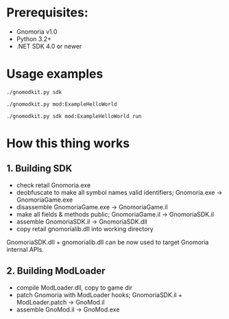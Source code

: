 # Prerequisites:

  - Gnomoria v1.0
  - Python 3.2+
  - .NET SDK 4.0 or newer

# Usage examples

```
./gnomodkit.py sdk
```

```
./gnomodkit.py mod:ExampleHelloWorld
```

```
./gnomodkit.py sdk mod:ExampleHelloWorld run
```

# How this thing works

## 1. Building SDK

- check retail Gnomoria.exe
- deobfuscate to make all symbol names valid identifiers; Gnomoria.exe -> GnomoriaGame.exe
- disassemble GnomoriaGame.exe -> GnomoriaGame.il
- make all fields & methods public; GnomoriaGame.il -> GnomoriaSDK.il
- assemble GnomoriaSDK.il -> GnomoriaSDK.dll
- copy retail gnomorialib.dll into working directory

GnomoriaSDK.dll + gnomorialib.dll can be now used to target Gnomoria internal APIs.

## 2. Building ModLoader

- compile ModLoader.dll, copy to game dir
- patch Gnomoria with ModLoader hooks; GnomoriaSDK.il + ModLoader.patch -> GnoMod.il
- assemble GnoMod.il -> GnoMod.exe
